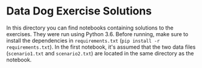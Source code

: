 # Data Dog Exercise Solutions

In this directory you can find notebooks containing solutions to the exercises. They were run using Python 3.6. Before running, make sure to install the dependencies in `requirements.txt` (`pip install -r requirements.txt`). In the first notebook, it's assumed that the two data files (`scenario1.txt` and `scenario2.txt`) are located in the same directory as the notebook.
